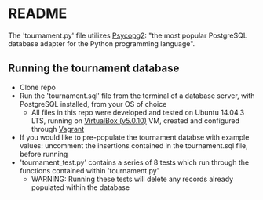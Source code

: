 # README

The 'tournament.py' file utilizes [Psycopg2](http://initd.org/psycopg/): "the most popular PostgreSQL database adapter for the Python programming language".

## Running the tournament database
- Clone repo
- Run the 'tournament.sql' file from the terminal of a database server, with PostgreSQL installed, from your OS of choice
  - All files in this repo were developed and tested on Ubuntu 14.04.3 LTS, running on [VirtualBox (v5.0.10)](https://www.virtualbox.org/wiki/VirtualBox) VM, created and configured through [Vagrant](https://www.vagrantup.com/)
- If you would like to pre-populate the tournament databse with example values: uncomment the insertions contained in the tournament.sql file, before running
- 'tournament_test.py' contains a series of 8 tests which run through the functions contained within 'tournament.py'
  - WARNING: Running these tests will delete any records already populated within the database